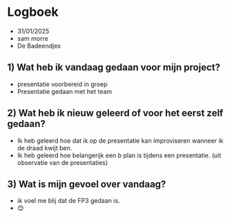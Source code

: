 # Logboek

- 31/01/2025
- sam morre
- De Badeendjes


## 1) Wat heb ik vandaag gedaan voor mijn project?

- presentatie voorbereid in groep
- Presentatie gedaan met het team


## 2) Wat heb ik nieuw geleerd of voor het eerst zelf gedaan?

- Ik heb geleerd hoe dat ik op de presentatie kan improviseren wanneer ik de draad kwijt ben.
- Ik heb geleerd hoe belangerijk een b plan is tijdens een presentatie. (uit observatie van de presentaties)


## 3) Wat is mijn gevoel over vandaag?

- ik voel me blij dat de FP3 gedaan is.
- 😊


